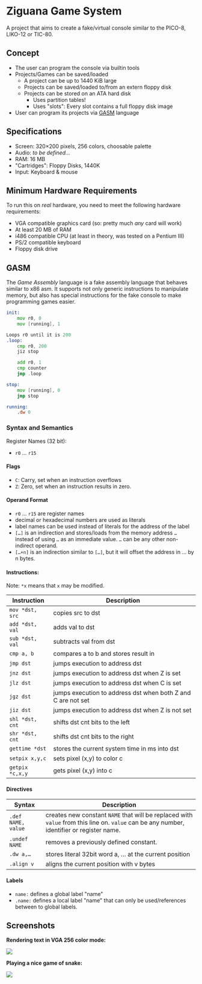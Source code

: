 # Ziguana Game System

A project that aims to create a fake/virtual console similar
to the PICO-8, LIKO-12 or TIC-80.

## Concept

- The user can program the console via builtin tools
- Projects/Games can be saved/loaded
	- A project can be up to 1440 KiB large
	- Projects can be saved/loaded to/from an extern floppy disk
	- Projects can be stored on an ATA hard disk
		- Uses partition tables!
		- Uses "slots": Every slot contains a full floppy disk image
- User can program its projects via [GASM](#GASM) language

## Specifications

- Screen: 320×200 pixels, 256 colors, choosable palette
- Audio: *to be defined...*
- RAM: 16 MB
- "Cartridges": Floppy Disks, 1440K
- Input: Keyboard & mouse

## Minimum Hardware Requirements
To run this on *real* hardware, you need to meet the following
hardware requirements:

- VGA compatible graphics card (so: pretty much *any* card will work)
- At least 20 MB of RAM
- i486 compatible CPU (at least in theory, was tested on a Pentium III)
- PS/2 compatible keyboard
- Floppy disk drive

## GASM
The *Game Assembly* language is a fake assembly language that
behaves similar to x86 asm. It supports not only generic
instructions to manipulate memory, but also has special
instructions for the fake console to make programming games
easier.

```asm
init:
	mov r0, 0
	mov [running], 1

Loops r0 until it is 200
.loop:
	cmp r0, 200
	jiz stop

	add r0, 1
	cmp counter
	jmp .loop

stop:
	mov [running], 0
	jmp stop

running:
	.dw 0
```

### Syntax and Semantics

Register Names (32 bit):
- `r0` … `r15`

#### Flags
- `C`: Carry, set when an instruction overflows
- `Z`: Zero, set when an instruction results in zero.

#### Operand Format

- `r0` … `r15` are register names
- decimal or hexadecimal numbers are used as literals
- label names can be used instead of literals for the address of the label
- `[…]` is an indirection and stores/loads from the memory address `…` instead of using `…` as an immediate value. `…` can be any other non-indirect operand.
- `[…+n]` is an indirection similar to `[…]`, but it will offset the address in … by n bytes.

#### Instructions:

Note: `*x` means that `x` may be modified.

| Instruction     | Description |
|-----------------|-------------|
| `mov *dst, src` | copies src to dst |
| `add *dst, val` | adds val to dst |
| `sub *dst, val` | subtracts val from dst |
| `cmp a, b`      | compares a to b and stores result in | flags. Z is set when a==b, C is set when a < b |
| `jmp dst`       | jumps execution to address dst |
| `jnz dst`       | jumps execution to address dst when Z is set |
| `jlz dst`       | jumps execution to address dst when C is set |
| `jgz dst`       | jumps execution to address dst when both Z  and C are not set |
| `jiz dst`       | jumps execution to address dst when Z is not set |
| `shl *dst, cnt` | shifts dst cnt bits to the left |
| `shr *dst, cnt` | shifts dst cnt bits to the right |
| `gettime *dst`  | stores the current system time in ms into dst |
| `setpix x,y,c`  | sets pixel (x,y) to color c |
| `getpix *c,x,y` | gets pixel (x,y) into c |

#### Directives

| Syntax | Description |
|--------|-------------|
| `.def NAME, value` | creates new constant `NAME` that will be replaced with `value` from this line on. `value` can be any number, identifier or register name. |
| `.undef NAME`      | removes a previously defined constant. |
| `.dw a,…`          | stores literal 32bit word a, … at the current position |
| `.align v`         | aligns the current position with v bytes |

#### Labels

- `name:` defines a global label "name"
- `.name:` defines a local label "name" that can only be used/references between to global labels.

## Screenshots

**Rendering text in VGA 256 color mode:**

![](https://mq32.de/public/91d1ab44ba267c5b94563e6d7d308c0232ce964c.png)

**Playing a nice game of snake:**

![](https://mq32.de/public/4367caedb0616bf483852f55b315db3d361bb6aa.png)

